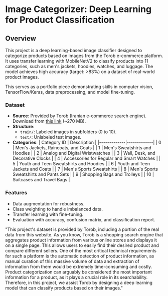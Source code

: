 # Image Categorizer: Deep Learning for Product Classification

## Overview
This project is a deep learning-based image classifier designed to categorize products based on images from the Torob e-commerce platform. It uses transfer learning with MobileNetV2 to classify products into 11 categories, such as men's jackets, hoodies, watches, and luggage. The model achieves high accuracy (target: >83%) on a dataset of real-world product images.

This serves as a portfolio piece demonstrating skills in computer vision, TensorFlow/Keras, data preprocessing, and model fine-tuning.

### Dataset
- **Source**: Provided by Torob (Iranian e-commerce search engine). Download from [this link](https://drive.google.com/file/d/1hZK1rshl4dJVEPkUPykU5cZs_ANyTWp-/view?usp=sharing) (~270 MB).
- **Structure**:
  - `train/`: Labeled images in subfolders (0 to 10).
  - `test/`: Unlabeled test images.
- **Categories**:
  | Category ID | Description |
  |-------------|-------------|
  | 0 | Men's Jackets, Raincoats, and Coats |
  | 1 | Men's Sweatshirts and Hoodies |
  | 2 | Analog and Digital Wristwatches |
  | 3 | Wall, Desk, and Decorative Clocks |
  | 4 | Accessories for Regular and Smart Watches |
  | 5 | Youth and Teen Sweatshirts and Hoodies |
  | 6 | Youth and Teen Jackets and Coats |
  | 7 | Men's Sports Sweatshirts |
  | 8 | Men's Sports Sweatshirts and Pants Sets |
  | 9 | Shopping Bags and Trolleys |
  | 10 | Suitcases and Travel Bags |

### Features
- Data augmentation for robustness.
- Class weighting to handle imbalanced data.
- Transfer learning with fine-tuning.
- Evaluation with accuracy, confusion matrix, and classification report.


"This project's dataset is provided by Torob, including a portion of the real data from this website. As you know, Torob is a shopping search engine that aggregates product information from various online stores and displays it on a single page. This allows users to easily find their desired product and compare different sellers. One of the most critical technical requirements for such a platform is the automatic detection of product information, as manual curation of this massive volume of data and extraction of information from them would be extremely time-consuming and costly. Product categorization can arguably be considered the most important information for a product, as it plays a crucial role in its searchability. Therefore, in this project, we assist Torob by designing a deep learning model that can classify products based on their images."

